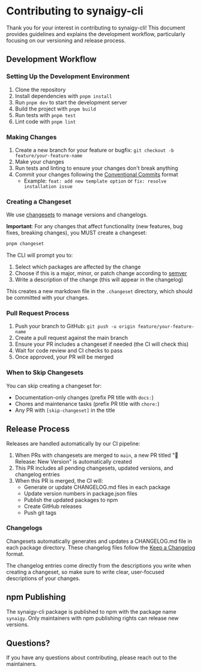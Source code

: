 # Contributing to synaigy-cli

Thank you for your interest in contributing to synaigy-cli! This document provides guidelines and explains the development workflow, particularly focusing on our versioning and release process.

## Development Workflow

### Setting Up the Development Environment

1. Clone the repository
2. Install dependencies with `pnpm install`
3. Run `pnpm dev` to start the development server
4. Build the project with `pnpm build`
5. Run tests with `pnpm test`
6. Lint code with `pnpm lint`

### Making Changes

1. Create a new branch for your feature or bugfix: `git checkout -b feature/your-feature-name`
2. Make your changes
3. Run tests and linting to ensure your changes don't break anything
4. Commit your changes following the [Conventional Commits](https://www.conventionalcommits.org/) format
   - Example: `feat: add new template option` or `fix: resolve installation issue`

### Creating a Changeset

We use [changesets](https://github.com/changesets/changesets) to manage versions and changelogs.

**Important**: For any changes that affect functionality (new features, bug fixes, breaking changes), you MUST create a changeset:

```bash
pnpm changeset
```

The CLI will prompt you to:

1. Select which packages are affected by the change
2. Choose if this is a major, minor, or patch change according to [semver](https://semver.org/)
3. Write a description of the change (this will appear in the changelog)

This creates a new markdown file in the `.changeset` directory, which should be committed with your changes.

### Pull Request Process

1. Push your branch to GitHub: `git push -u origin feature/your-feature-name`
2. Create a pull request against the main branch
3. Ensure your PR includes a changeset if needed (the CI will check this)
4. Wait for code review and CI checks to pass
5. Once approved, your PR will be merged

### When to Skip Changesets

You can skip creating a changeset for:

- Documentation-only changes (prefix PR title with `docs:`)
- Chores and maintenance tasks (prefix PR title with `chore:`)
- Any PR with `[skip-changeset]` in the title

## Release Process

Releases are handled automatically by our CI pipeline:

1. When PRs with changesets are merged to `main`, a new PR titled "🚀 Release: New Version" is automatically created
2. This PR includes all pending changesets, updated versions, and changelog entries
3. When this PR is merged, the CI will:
   - Generate or update CHANGELOG.md files in each package
   - Update version numbers in package.json files
   - Publish the updated packages to npm
   - Create GitHub releases
   - Push git tags

### Changelogs

Changesets automatically generates and updates a CHANGELOG.md file in each package directory. These changelog files follow the [Keep a Changelog](https://keepachangelog.com/en/1.0.0/) format.

The changelog entries come directly from the descriptions you write when creating a changeset, so make sure to write clear, user-focused descriptions of your changes.

## npm Publishing

The synaigy-cli package is published to npm with the package name `synaigy`. Only maintainers with npm publishing rights can release new versions.

## Questions?

If you have any questions about contributing, please reach out to the maintainers.
